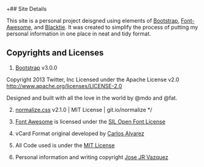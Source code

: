 +## Site Details
 
 This site is a personal project deisgned using elements of [Bootstrap](http://www.getbootstrap.com/), [Font-Awesome](http://fontawesome.io), and [Blacktie](http://www.blacktie.co). It was created to simplify the process of putting my personal information in one place in neat and tidy format. 
 
 ## Copyrights and Licenses
 
 1) [Bootstrap](http://www.getbootstrap.com/) v3.0.0
 
  Copyright 2013 Twitter, Inc
  Licensed under the Apache License v2.0
  http://www.apache.org/licenses/LICENSE-2.0
 
  Designed and built with all the love in the world by @mdo and @fat.

 2) [normalize.css](http://necolas.github.io/normalize.css/) v2.1.0 | MIT License | git.io/normalize */

 3) [Font Awesome](http://fontawesome.io) is licensed under the [SIL Open Font License](http://scripts.sil.org/cms/scripts/page.php?site_id=nrsi&id=OFL)

 4) vCard Format original developed by [Carlos Alvarez](http://alvarez.is)

 5) All Code used is under the [MIT License](http://opensource.org/licenses/mit-license.html)

 6) Personal information and writing copyright [Jose JR Vazquez](http://www.josejrvazquez.com)